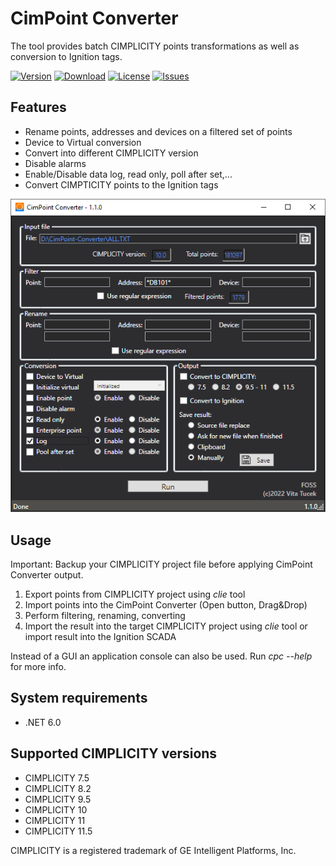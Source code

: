 # CimPoint Converter
The tool provides batch CIMPLICITY points transformations as well as conversion to Ignition tags. 

[![Version](https://img.shields.io/github/v/release/docbender/CimPoint-Converter?include_prereleases)](https://github.com/docbender/CimPoint-Converter/releases)
[![Download](https://img.shields.io/github/downloads/docbender/CimPoint-Converter/total.svg)](https://github.com/docbender/CimPoint-Converter/releases)
[![License](https://img.shields.io/github/license/docbender/CimPoint-Converter.svg)](LICENSE)
[![Issues](https://img.shields.io/github/issues/docbender/CimPoint-Converter)](https://github.com/docbender/CimPoint-Converter/issues)

## Features
- Rename points, addresses and devices on a filtered set of points
- Device to Virtual conversion
- Convert into different CIMPLICITY version
- Disable alarms
- Enable/Disable data log, read only, poll after set,...
- Convert CIMPTICITY points to the Ignition tags

![App preview](/images/screenshot.png)

## Usage
Important: Backup your CIMPLICITY project file before applying CimPoint Converter output.
1. Export points from CIMPLICITY project using *clie* tool
2. Import points into the CimPoint Converter (Open button, Drag&Drop)
3. Perform filtering, renaming, converting
4. Import the result into the target CIMPLICITY project using *clie* tool or import result into the Ignition SCADA

Instead of a GUI an application console can also be used. Run *cpc --help* for more info.

## System requirements
- .NET 6.0

## Supported CIMPLICITY versions
- CIMPLICITY 7.5
- CIMPLICITY 8.2
- CIMPLICITY 9.5
- CIMPLICITY 10
- CIMPLICITY 11
- CIMPLICITY 11.5

CIMPLICITY is a registered trademark of GE Intelligent Platforms, Inc.
